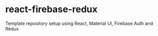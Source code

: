 # react-firebase-redux

Template repository setup using React, Material UI, Firebase Auth and Redux
